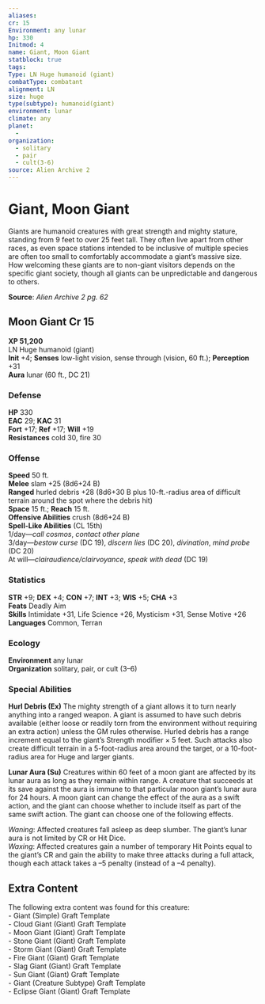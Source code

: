 ```yaml
---
aliases: 
cr: 15
Environment: any lunar
hp: 330
Initmod: 4
name: Giant, Moon Giant
statblock: true
tags: 
Type: LN Huge humanoid (giant)
combatType: combatant
alignment: LN
size: huge
type(subtype): humanoid(giant)
environment: lunar
climate: any
planet:
  - 
organization:
  - solitary
  - pair
  - cult(3-6)
source: Alien Archive 2
---
```


# Giant, Moon Giant

Giants are humanoid creatures with great strength and mighty stature, standing from 9 feet to over 25 feet tall. They often live apart from other races, as even space stations intended to be inclusive of multiple species are often too small to comfortably accommodate a giant’s massive size. How welcoming these giants are to non-giant visitors depends on the specific giant society, though all giants can be unpredictable and dangerous to others.


**Source**:  _Alien Archive 2 pg. 62_

## Moon Giant Cr 15

**XP 51,200**  
LN Huge humanoid (giant)  
**Init** +4; **Senses** low-light vision, sense through (vision, 60 ft.); **Perception** +31  
**Aura** lunar (60 ft., DC 21)

### Defense

**HP** 330  
**EAC** 29; **KAC** 31  
**Fort** +17; **Ref** +17; **Will** +19  
**Resistances** cold 30, fire 30  

### Offense

**Speed** 50 ft.  
**Melee** slam +25 (8d6+24 B)  
**Ranged** hurled debris +28 (8d6+30 B plus 10-ft.-radius area of difficult terrain around the spot where the debris hit)  
**Space** 15 ft.; **Reach** 15 ft.  
**Offensive Abilities** crush (8d6+24 B)  
**Spell-Like Abilities** (CL 15th)  
1/day—_call cosmos_, _contact other plane_  
3/day—_bestow curse_ (DC 19), _discern lies_ (DC 20), _divination_, _mind probe_ (DC 20)  
At will—_clairaudience/clairvoyance_, _speak with dead_ (DC 19)

### Statistics

**STR** +9; **DEX** +4; **CON** +7; **INT** +3; **WIS** +5; **CHA** +3  
**Feats** Deadly Aim  
**Skills** Intimidate +31, Life Science +26, Mysticism +31, Sense Motive +26  
**Languages** Common, Terran

### Ecology

**Environment** any lunar  
**Organization** solitary, pair, or cult (3–6)

### Special Abilities

**Hurl Debris (Ex)** The mighty strength of a giant allows it to turn nearly anything into a ranged weapon. A giant is assumed to have such debris available (either loose or readily torn from the environment without requiring an extra action) unless the GM rules otherwise. Hurled debris has a range increment equal to the giant’s Strength modifier × 5 feet. Such attacks also create difficult terrain in a 5-foot-radius area around the target, or a 10-foot-radius area for Huge and larger giants.

**Lunar Aura (Su)** Creatures within 60 feet of a moon giant are affected by its lunar aura as long as they remain within range. A creature that succeeds at its save against the aura is immune to that particular moon giant’s lunar aura for 24 hours. A moon giant can change the effect of the aura as a swift action, and the giant can choose whether to include itself as part of the same swift action. The giant can choose one of the following effects.

_Waning_: Affected creatures fall asleep as deep slumber. The giant’s lunar aura is not limited by CR or Hit Dice.  
_Waxing_: Affected creatures gain a number of temporary Hit Points equal to the giant’s CR and gain the ability to make three attacks during a full attack, though each attack takes a –5 penalty (instead of a –4 penalty).

## Extra Content

The following extra content was found for this creature:  
\- Giant (Simple) Graft Template  
\- Cloud Giant (Giant) Graft Template  
\- Moon Giant (Giant) Graft Template  
\- Stone Giant (Giant) Graft Template  
\- Storm Giant (Giant) Graft Template  
\- Fire Giant (Giant) Graft Template  
\- Slag Giant (Giant) Graft Template  
\- Sun Giant (Giant) Graft Template  
\- Giant (Creature Subtype) Graft Template  
\- Eclipse Giant (Giant) Graft Template


